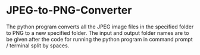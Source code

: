 # JPEG-to-PNG-Converter
The python program converts all the JPEG image files in the specified folder to PNG to a new specified folder. The input and output folder names are to be given after the code for running the python program in command prompt / terminal split by spaces.

